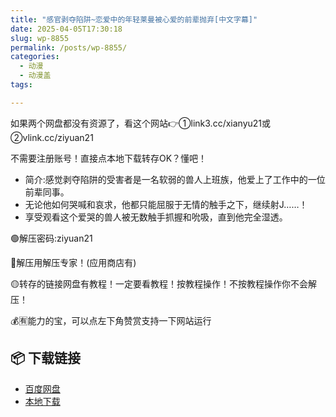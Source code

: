 ```yaml
---
title: "感官剥夺陷阱~恋爱中的年轻莱曼被心爱的前辈抛弃[中文字幕]"
date: 2025-04-05T17:30:18
slug: wp-8855
permalink: /posts/wp-8855/
categories:
  - 动漫
  - 动漫盖
tags:

---
```


如果两个网盘都没有资源了，看这个网站👉①link3.cc/xianyu21或②vlink.cc/ziyuan21

不需要注册账号！直接点本地下载转存OK？懂吧！

*   简介:感觉剥夺陷阱的受害者是一名软弱的兽人上班族，他爱上了工作中的一位前辈同事。
*   无论他如何哭喊和哀求，他都只能屈服于无情的触手之下，继续射J……！
*   享受观看这个爱哭的兽人被无数触手抓握和吮吸，直到他完全湿透。

🟢解压密码:ziyuan21

🔵解压用解压专家！(应用商店有)

🟡转存的链接网盘有教程！一定要看教程！按教程操作！不按教程操作你不会解压！

💰🈶能力的宝，可以点左下角赞赏支持一下网站运行

## 📦 下载链接
- [百度网盘](https://blziyuan21.com/pay-download/8855?key=1c3de57c0d&down_id=0)
- [本地下载](https://blziyuan21.com/pay-download/8855?key=1c3de57c0d&down_id=1)

